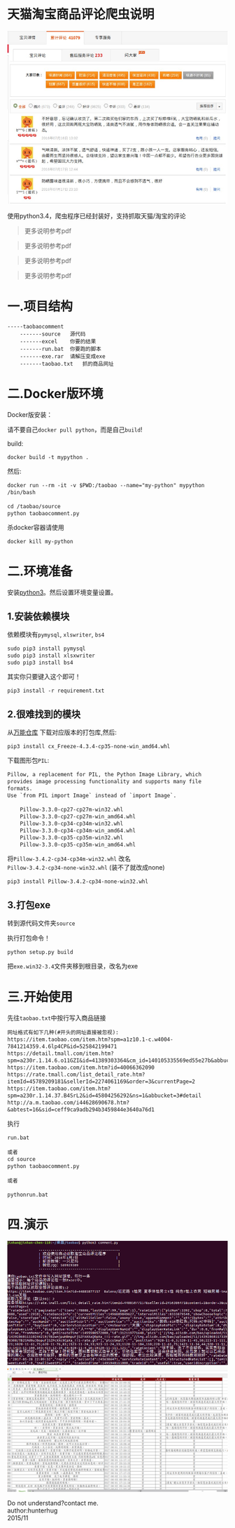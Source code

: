 # 天猫淘宝商品评论爬虫说明

![](doc/index.jpg)

使用python3.4，爬虫程序已经封装好，支持抓取天猫/淘宝的评论

>更多说明参考pdf

>更多说明参考pdf

>更多说明参考pdf

>更多说明参考pdf

# 一.项目结构

```
-----taobaocomment
	-------source	源代码
	-------excel	你要的结果
	-------run.bat	你要跑的脚本
	-------exe.rar	请解压变成exe
	-------taobao.txt	抓的商品网址
```

# 二.Docker版环境

Docker版安装：

请不要自己`docker pull python`，而是自己`build`!

build:

```
docker build -t mypython .
```

然后:

```
docker run --rm -it -v $PWD:/taobao --name="my-python" mypython /bin/bash

cd /taobao/source
python taobaocomment.py
```

杀docker容器请使用

```
docker kill my-python
```

# 二.环境准备

安装[python3](https://www.python.org/downloads/)。然后设置环境变量设置。

## 1.安装依赖模块

依赖模块有`pymysql`, `xlswriter`, `bs4`

```
sudo pip3 install pymysql
sudo pip3 install xlsxwriter
sudo pip3 install bs4
```

其实你只要键入这个即可！

```
pip3 install -r requirement.txt

```
## 2.很难找到的模块

从[万能仓库](http://www.lfd.uci.edu/~gohlke/pythonlibs/#cx_freeze) 下载对应版本的打包库,然后:

```
pip3 install cx_Freeze-4.3.4-cp35-none-win_amd64.whl
```

下载图形包`PIL`:

```
Pillow, a replacement for PIL, the Python Image Library, which provides image processing functionality and supports many file formats.
Use `from PIL import Image` instead of `import Image`.

    Pillow-3.3.0-cp27-cp27m-win32.whl
    Pillow-3.3.0-cp27-cp27m-win_amd64.whl
    Pillow-3.3.0-cp34-cp34m-win32.whl
    Pillow-3.3.0-cp34-cp34m-win_amd64.whl
    Pillow-3.3.0-cp35-cp35m-win32.whl
    Pillow-3.3.0-cp35-cp35m-win_amd64.whl

```

将`Pillow‑3.4.2‑cp34‑cp34m‑win32.whl` 改名 `Pillow‑3.4.2‑cp34‑none‑win32.whl` (装不了就改成none)

```
pip3 install Pillow‑3.4.2‑cp34‑none‑win32.whl
```

## 3.打包exe

转到源代码文件夹`source`

执行打包命令！

```
python setup.py build
```

把`exe.win32-3.4`文件夹移到根目录，改名为exe

# 三.开始使用

先往`taobao.txt`中按行写入商品链接

```
网址格式有如下几种(#开头的网址直接被忽视):
https://item.taobao.com/item.htm?spm=a1z10.1-c.w4004-7841214359.4.6lp4CP&id=525842199471
https://detail.tmall.com/item.htm?spm=a230r.1.14.6.o11GZI&id=41389303364&cm_id=140105335569ed55e27b&abbucket=3
https://item.taobao.com/item.htm?id=40066362090
https://rate.tmall.com/list_detail_rate.htm?itemId=45789209181&sellerId=2274061169&order=3&currentPage=2
https://item.taobao.com/item.htm?spm=a230r.1.14.37.B4SrL2&id=45804256292&ns=1&abbucket=3#detail
http://a.m.taobao.com/i44628690678.htm?&abtest=16&sid=ceff9ca9adb294b3459844e3640a76d1
```

执行

```
run.bat

或者
cd source
python taobaocomment.py

或者

pythonrun.bat
```


# 四.演示

![](doc/help.png)
![](doc/excel.png)


Do not understand?contact me.<br/>
author:hunterhug<br/>
2015/11

